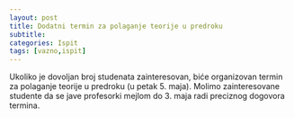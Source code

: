 ```yaml
---
layout: post
title: Dodatni termin za polaganje teorije u predroku
subtitle: 
categories: Ispit 
tags: [vazno,ispit]
---
```


Ukoliko je dovoljan broj studenata zainteresovan, biće organizovan termin za polaganje teorije u predroku (u petak 5. maja). Molimo zainteresovane studente da se jave profesorki mejlom do 3. maja radi preciznog dogovora termina.

